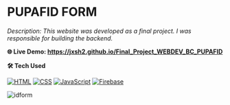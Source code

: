 # PUPAFID FORM

*Description: This website was developed as a final project. I was responsible for building the backend.*

**🌐 Live Demo: https://jxsh2.github.io/Final_Project_WEBDEV_BC_PUPAFID**

**🛠️ Tech Used**

[![HTML](https://img.shields.io/badge/HTML5-E34F26?style=for-the-badge&logo=html5&logoColor=white)](https://developer.mozilla.org/en-US/docs/Web/HTML)
[![CSS](https://img.shields.io/badge/CSS3-1572B6?style=for-the-badge&logo=css3&logoColor=white)](https://developer.mozilla.org/en-US/docs/Web/CSS)
[![JavaScript](https://img.shields.io/badge/JavaScript-F7DF1E?style=for-the-badge&logo=javascript&logoColor=black)](https://developer.mozilla.org/en-US/docs/Web/JavaScript)
[![Firebase](https://img.shields.io/badge/Firebase-FFCA28?style=for-the-badge&logo=firebase&logoColor=black)](https://firebase.google.com/)

![idform](https://github.com/user-attachments/assets/ed6958f0-1920-4f9d-bd2d-201a48145d2f)
